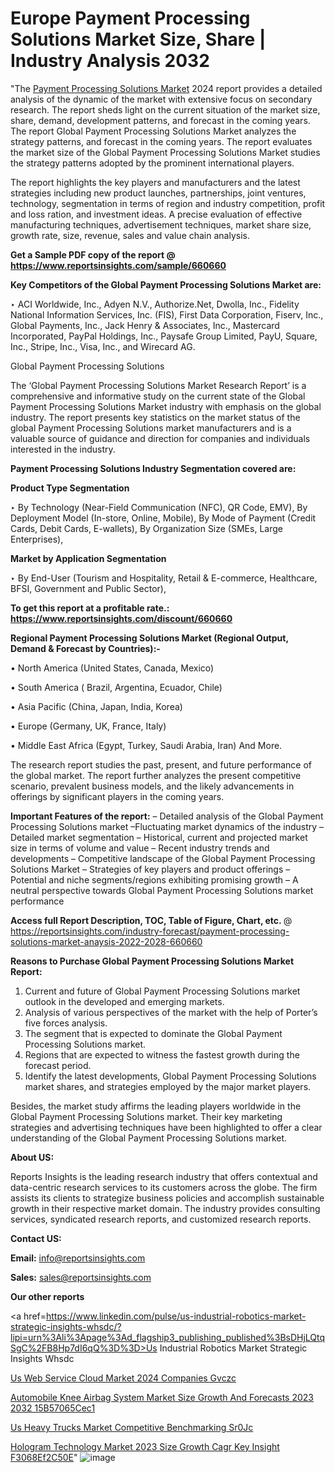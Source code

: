 # Europe Payment Processing Solutions Market Size, Share | Industry Analysis 2032

"The <a href=https://www.reportsinsights.com/sample/660660>Payment Processing Solutions Market</a> 2024 report provides a detailed analysis of the dynamic of the market with extensive focus on secondary research. The report sheds light on the current situation of the market size, share, demand, development patterns, and forecast in the coming years. The report Global Payment Processing Solutions Market analyzes the strategy patterns, and forecast in the coming years. The report evaluates the market size of the Global Payment Processing Solutions Market studies the strategy patterns adopted by the prominent international players.

The report highlights the key players and manufacturers and the latest strategies including new product launches, partnerships, joint ventures, technology, segmentation in terms of region and industry competition, profit and loss ration, and investment ideas. A precise evaluation of effective manufacturing techniques, advertisement techniques, market share size, growth rate, size, revenue, sales and value chain analysis.

<strong>Get a Sample PDF copy of the report @ <a href=https://www.reportsinsights.com/sample/660660 style=color:#0000ff;>https://www.reportsinsights.com/sample/660660</a></strong>

<strong>Key Competitors of the Global Payment Processing Solutions Market are:</strong>

‣ ACI Worldwide, Inc., Adyen N.V., Authorize.Net, Dwolla, Inc., Fidelity National Information Services, Inc. (FIS), First Data Corporation, Fiserv, Inc., Global Payments, Inc., Jack Henry &amp; Associates, Inc., Mastercard Incorporated, PayPal Holdings, Inc., Paysafe Group Limited, PayU, Square, Inc., Stripe, Inc., Visa, Inc., and Wirecard AG.

Global Payment Processing Solutions

The ‘Global Payment Processing Solutions Market Research Report’ is a comprehensive and informative study on the current state of the Global Payment Processing Solutions Market industry with emphasis on the global industry. The report presents key statistics on the market status of the global Payment Processing Solutions market manufacturers and is a valuable source of guidance and direction for companies and individuals interested in the industry.

<strong>Payment Processing Solutions Industry Segmentation covered are:</strong>

<strong>Product Type Segmentation</strong>

‣ By Technology (Near-Field Communication (NFC), QR Code, EMV), By Deployment Model (In-store, Online, Mobile), By Mode of Payment (Credit Cards, Debit Cards, E-wallets), By Organization Size (SMEs, Large Enterprises),

<strong>Market by Application Segmentation</strong>

‣ By End-User (Tourism and Hospitality, Retail & E-commerce, Healthcare, BFSI, Government and Public Sector),

<strong>To get this report at a profitable rate.: <a href=https://www.reportsinsights.com/discount/660660 style=color:#0000ff;>https://www.reportsinsights.com/discount/660660</a></strong>

<strong>Regional Payment Processing Solutions Market (Regional Output, Demand &amp; Forecast by Countries):-</strong>

• North America (United States, Canada, Mexico)

• South America ( Brazil, Argentina, Ecuador, Chile)

• Asia Pacific (China, Japan, India, Korea)

• Europe (Germany, UK, France, Italy)

• Middle East Africa (Egypt, Turkey, Saudi Arabia, Iran) And More.

The research report studies the past, present, and future performance of the global market. The report further analyzes the present competitive scenario, prevalent business models, and the likely advancements in offerings by significant players in the coming years.

<strong>Important Features of the report:</strong>
– Detailed analysis of the Global Payment Processing Solutions market
–Fluctuating market dynamics of the industry
–Detailed market segmentation
– Historical, current and projected market size in terms of volume and value
– Recent industry trends and developments
– Competitive landscape of the Global Payment Processing Solutions Market
– Strategies of key players and product offerings
– Potential and niche segments/regions exhibiting promising growth
– A neutral perspective towards Global Payment Processing Solutions market performance

<strong>Access full Report Description, TOC, Table of Figure, Chart, etc. </strong>@   <a href=https://reportsinsights.com/industry-forecast/payment-processing-solutions-market-anaysis-2022-2028-660660 style=color:#0000ff;>https://reportsinsights.com/industry-forecast/payment-processing-solutions-market-anaysis-2022-2028-660660</a>

<strong>Reasons to Purchase Global Payment Processing Solutions Market Report:</strong>
1. Current and future of Global Payment Processing Solutions market outlook in the developed and emerging markets.
2. Analysis of various perspectives of the market with the help of Porter’s five forces analysis.
3. The segment that is expected to dominate the Global Payment Processing Solutions market.
4. Regions that are expected to witness the fastest growth during the forecast period.
5. Identify the latest developments, Global Payment Processing Solutions market shares, and strategies employed by the major market players.

Besides, the market study affirms the leading players worldwide in the Global Payment Processing Solutions market. Their key marketing strategies and advertising techniques have been highlighted to offer a clear understanding of the Global Payment Processing Solutions market.

<strong><strong>About US</strong>:</strong>

Reports Insights is the leading research industry that offers contextual and data-centric research services to its customers across the globe. The firm assists its clients to strategize business policies and accomplish sustainable growth in their respective market domain. The industry provides consulting services, syndicated research reports, and customized research reports.

<strong>Contact US:</strong>

<p class=><b>Email:</b> <a href=mailto:info@reportsinsights.com>info@reportsinsights.com</a></p>
<p class=><b>Sales:</b> <a href=mailto:sales@reportsinsights.com>sales@reportsinsights.com</a></p>

<strong>Our other reports</strong>

<a href=https://www.linkedin.com/pulse/us-industrial-robotics-market-strategic-insights-whsdc/?lipi=urn%3Ali%3Apage%3Ad_flagship3_publishing_published%3BsDHjLQtqSgC%2FB8Hp7dI6qQ%3D%3D>Us Industrial Robotics Market Strategic Insights Whsdc</a>

<a href=https://www.linkedin.com/pulse/us-web-service-cloud-market-2024-companies-gvczc/>Us Web Service Cloud Market 2024 Companies Gvczc</a>

<a href=https://medium.com/@d7298290/automobile-knee-airbag-system-market-size-growth-and-forecasts-2023-2032-15b57065cec1>Automobile Knee Airbag System Market Size Growth And Forecasts 2023 2032 15B57065Cec1</a>

<a href=https://www.linkedin.com/pulse/us-heavy-trucks-market-competitive-benchmarking-sr0jc/>Us Heavy Trucks Market Competitive Benchmarking Sr0Jc</a>

<a href=https://medium.com/@sakshideshmukh994/hologram-technology-market-2023-size-growth-cagr-key-insight-f3068ef2c50e>Hologram Technology Market 2023 Size Growth Cagr Key Insight F3068Ef2C50E</a>"
![image](https://github.com/aakesh123242/RIMarket/assets/158431203/5ee7496e-e8b0-497b-9495-8b2c666adc6c)

